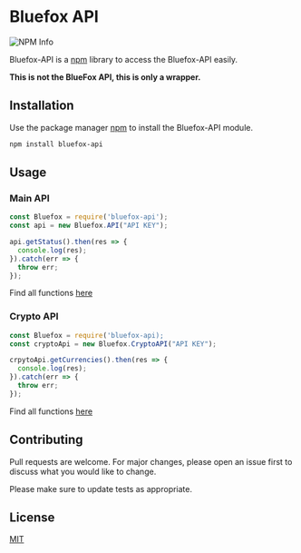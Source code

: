 # Bluefox API

![NPM Info](https://nodei.co/npm/bluefox-api.png?downloads=true&stars=true)

Bluefox-API is a [npm](https://npmjs.org/) library to access the Bluefox-API easily.

**This is not the BlueFox API, this is only a wrapper.**

## Installation

Use the package manager [npm](https://npmjs.org/) to install the Bluefox-API module.

```bash
npm install bluefox-api
```

## Usage

### Main API

```javascript
const Bluefox = require('bluefox-api');
const api = new Bluefox.API("API KEY");

api.getStatus().then(res => {
  console.log(res);
}).catch(err => {
  throw err;
});
```

Find all functions [here](https://github.com/SuperS123/bluefox-api/blob/main/FUNCTIONS.md#main-api)

### Crypto API
```javascript
const Bluefox = require('bluefox-api);
const cryptoApi = new Bluefox.CryptoAPI("API KEY");

crpytoApi.getCurrencies().then(res => {
  console.log(res);
}).catch(err => {
  throw err;
});
```

Find all functions [here](https://github.com/SuperS123/bluefox-api/blob/main/FUNCTIONS.md#crypto-api)

## Contributing
Pull requests are welcome. For major changes, please open an issue first to discuss what you would like to change.

Please make sure to update tests as appropriate.

## License
[MIT](https://choosealicense.com/licenses/mit/)
